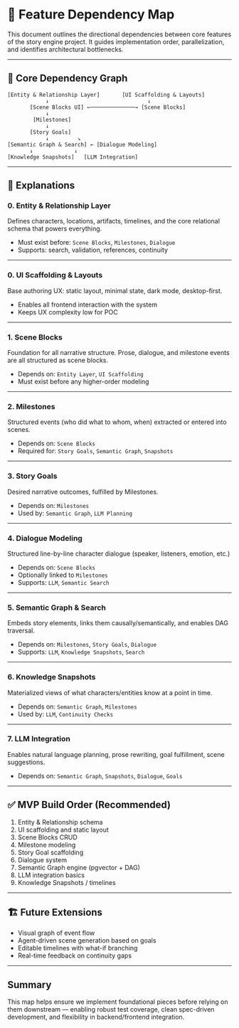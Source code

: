 # 🧭 Feature Dependency Map

This document outlines the directional dependencies between core features of the story engine project. It guides implementation order, parallelization, and identifies architectural bottlenecks.

---

## 🧱 Core Dependency Graph

```text
[Entity & Relationship Layer]       [UI Scaffolding & Layouts]
            ↓                               ↓
       [Scene Blocks UI] ←──────────────→ [Scene Blocks]
            ↓
        [Milestones]
            ↓
       [Story Goals]
            ↓         ↘
[Semantic Graph & Search] ← [Dialogue Modeling]
       ↓             ↓
[Knowledge Snapshots]   [LLM Integration]
```

---

## 🔹 Explanations

### 0. **Entity & Relationship Layer**

Defines characters, locations, artifacts, timelines, and the core relational schema that powers everything.

- Must exist before: `Scene Blocks`, `Milestones`, `Dialogue`
- Supports: search, validation, references, continuity

---

### 0. **UI Scaffolding & Layouts**

Base authoring UX: static layout, minimal state, dark mode, desktop-first.

- Enables all frontend interaction with the system
- Keeps UX complexity low for POC

---

### 1. **Scene Blocks**

Foundation for all narrative structure. Prose, dialogue, and milestone events are all structured as scene blocks.

- Depends on: `Entity Layer`, `UI Scaffolding`
- Must exist before any higher-order modeling

---

### 2. **Milestones**

Structured events (who did what to whom, when) extracted or entered into scenes.

- Depends on: `Scene Blocks`
- Required for: `Story Goals`, `Semantic Graph`, `Snapshots`

---

### 3. **Story Goals**

Desired narrative outcomes, fulfilled by Milestones.

- Depends on: `Milestones`
- Used by: `Semantic Graph`, `LLM Planning`

---

### 4. **Dialogue Modeling**

Structured line-by-line character dialogue (speaker, listeners, emotion, etc.)

- Depends on: `Scene Blocks`
- Optionally linked to `Milestones`
- Supports: `LLM`, `Semantic Search`

---

### 5. **Semantic Graph & Search**

Embeds story elements, links them causally/semantically, and enables DAG traversal.

- Depends on: `Milestones`, `Story Goals`, `Dialogue`
- Supports: `LLM`, `Knowledge Snapshots`, `Search`

---

### 6. **Knowledge Snapshots**

Materialized views of what characters/entities know at a point in time.

- Depends on: `Semantic Graph`, `Milestones`
- Used by: `LLM`, `Continuity Checks`

---

### 7. **LLM Integration**

Enables natural language planning, prose rewriting, goal fulfillment, scene suggestions.

- Depends on: `Semantic Graph`, `Snapshots`, `Dialogue`, `Goals`

---

## ✅ MVP Build Order (Recommended)

1. Entity & Relationship schema
2. UI scaffolding and static layout
3. Scene Blocks CRUD
4. Milestone modeling
5. Story Goal scaffolding
6. Dialogue system
7. Semantic Graph engine (pgvector + DAG)
8. LLM integration basics
9. Knowledge Snapshots / timelines

---

## 🏗 Future Extensions

- Visual graph of event flow
- Agent-driven scene generation based on goals
- Editable timelines with what-if branching
- Real-time feedback on continuity gaps

---

## Summary

This map helps ensure we implement foundational pieces before relying on them downstream — enabling robust test coverage, clean spec-driven development, and flexibility in backend/frontend integration.

